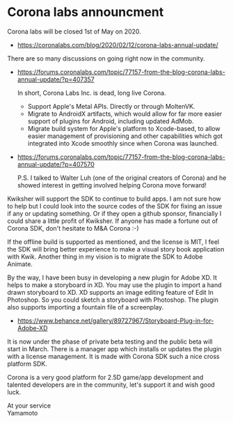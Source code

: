 # Corona labs announcment

Corona labs will be closed 1st of May on 2020.

* https://coronalabs.com/blog/2020/02/12/corona-labs-annual-update/

There are so many discussions on going right now in the community.

* https://forums.coronalabs.com/topic/77157-from-the-blog-corona-labs-annual-update/?p=407357

    In short, Corona Labs Inc. is dead, long live Corona.

    - Support Apple's Metal APIs. Directly or through MoltenVK.
    - Migrate to AndroidX artifacts, which would allow for far more easier support of plugins for Android, including updated AdMob.
    - Migrate build system for Apple's platform to Xcode-based, to allow easier management of provisioning and other capabilities which got integrated into Xcode smoothly since when Corona was launched.

* https://forums.coronalabs.com/topic/77157-from-the-blog-corona-labs-annual-update/?p=407570

    P.S. I talked to Walter Luh (one of the original creators of Corona) and he showed interest in getting involved helping Corona move forward!


Kwiksher will support the SDK to continue to build apps. I am not sure how to help but I could look into the source codes of the SDK for fixing an issue if any or updating something. Or if they open a github sponsor, financially I could share a little profit of Kwiksher. If anyone has made a fortune out of Corona SDK, don't hesitate to M&A Corona :-) 

If the offline build is supported as mentioned, and the license is MIT, I feel the SDK will bring better experience to make a visual story book application with Kwik. Another thing in my vision is to migrate the SDK to Adobe Animate.

By the way, I have been busy in developing a new plugin for Adobe XD. It helps to make a storyboard in XD. You may use the plugin to import a hand drawn storyboard to XD. XD supports an image editing feature of Edit In Photoshop. So you could sketch a storyboard with Photoshop. The plugin also supports importing a fountain file of a screenplay.

* https://www.behance.net/gallery/89727967/Storyboard-Plug-in-for-Adobe-XD

It is now under the phase of private beta testing and the public beta will start in March. There is a manager app which installs or updates the plugin with a license management. It is made with Corona SDK such a nice cross platform SDK.

Corona is a very good platform for 2.5D game/app development and talented developers are in the community, let's support it and wish good luck.


At your service <br>
Yamamoto
